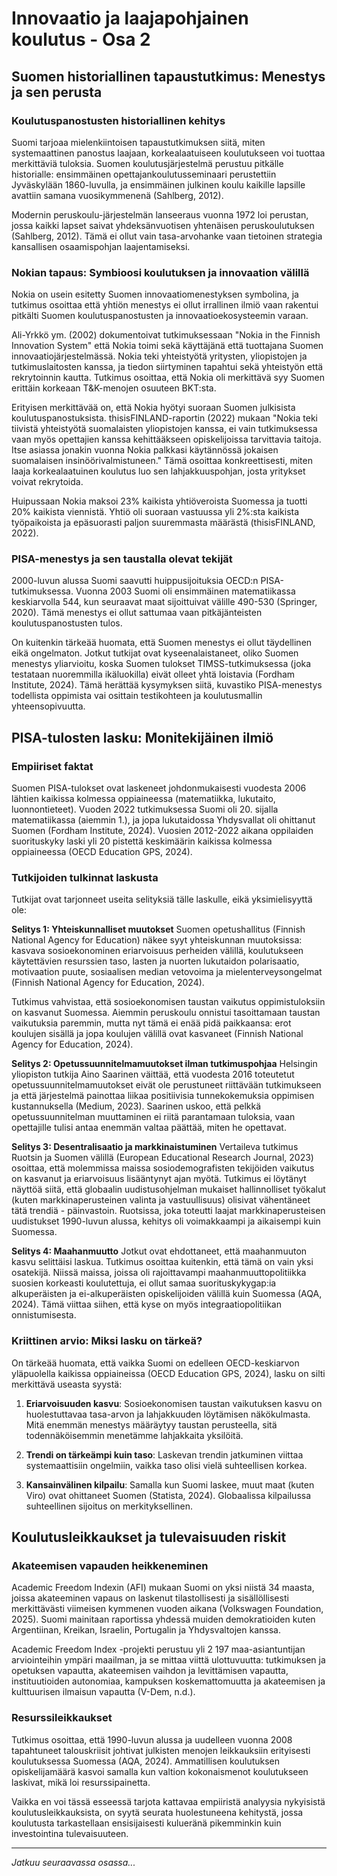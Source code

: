 # Innovaatio ja laajapohjainen koulutus - Osa 2

## Suomen historiallinen tapaustutkimus: Menestys ja sen perusta

### Koulutuspanostusten historiallinen kehitys

Suomi tarjoaa mielenkiintoisen tapaustutkimuksen siitä, miten systemaattinen panostus laajaan, korkealaatuiseen koulutukseen voi tuottaa merkittäviä tuloksia. Suomen koulutusjärjestelmä perustuu pitkälle historialle: ensimmäinen opettajankoulutusseminaari perustettiin Jyväskylään 1860-luvulla, ja ensimmäinen julkinen koulu kaikille lapsille avattiin samana vuosikymmenenä (Sahlberg, 2012). 

Modernin peruskoulu-järjestelmän lanseeraus vuonna 1972 loi perustan, jossa kaikki lapset saivat yhdeksänvuotisen yhtenäisen peruskoulutuksen (Sahlberg, 2012). Tämä ei ollut vain tasa-arvohanke vaan tietoinen strategia kansallisen osaamispohjan laajentamiseksi.

### Nokian tapaus: Symbioosi koulutuksen ja innovaation välillä

Nokia on usein esitetty Suomen innovaatiomenestyksen symbolina, ja tutkimus osoittaa että yhtiön menestys ei ollut irrallinen ilmiö vaan rakentui pitkälti Suomen koulutuspanostusten ja innovaatioekosysteemin varaan.

Ali-Yrkkö ym. (2002) dokumentoivat tutkimuksessaan "Nokia in the Finnish Innovation System" että Nokia toimi sekä käyttäjänä että tuottajana Suomen innovaatiojärjestelmässä. Nokia teki yhteistyötä yritysten, yliopistojen ja tutkimuslaitosten kanssa, ja tiedon siirtyminen tapahtui sekä yhteistyön että rekrytoinnin kautta. Tutkimus osoittaa, että Nokia oli merkittävä syy Suomen erittäin korkeaan T&K-menojen osuuteen BKT:sta.

Erityisen merkittävää on, että Nokia hyötyi suoraan Suomen julkisista koulutuspanostuksista. thisisFINLAND-raportin (2022) mukaan "Nokia teki tiivistä yhteistyötä suomalaisten yliopistojen kanssa, ei vain tutkimuksessa vaan myös opettajien kanssa kehittääkseen opiskelijoissa tarvittavia taitoja. Itse asiassa jonakin vuonna Nokia palkkasi käytännössä jokaisen suomalaisen insinöörivalmistuneen." Tämä osoittaa konkreettisesti, miten laaja korkealaatuinen koulutus luo sen lahjakkuuspohjan, josta yritykset voivat rekrytoida.

Huipussaan Nokia maksoi 23% kaikista yhtiöveroista Suomessa ja tuotti 20% kaikista viennistä. Yhtiö oli suoraan vastuussa yli 2%:sta kaikista työpaikoista ja epäsuorasti paljon suuremmasta määrästä (thisisFINLAND, 2022).

### PISA-menestys ja sen taustalla olevat tekijät

2000-luvun alussa Suomi saavutti huippusijoituksia OECD:n PISA-tutkimuksessa. Vuonna 2003 Suomi oli ensimmäinen matematiikassa keskiarvolla 544, kun seuraavat maat sijoittuivat välille 490-530 (Springer, 2020). Tämä menestys ei ollut sattumaa vaan pitkäjänteisten koulutuspanostusten tulos.

On kuitenkin tärkeää huomata, että Suomen menestys ei ollut täydellinen eikä ongelmaton. Jotkut tutkijat ovat kyseenalaistaneet, oliko Suomen menestys yliarvioitu, koska Suomen tulokset TIMSS-tutkimuksessa (joka testataan nuoremmilla ikäluokilla) eivät olleet yhtä loistavia (Fordham Institute, 2024). Tämä herättää kysymyksen siitä, kuvastiko PISA-menestys todellista oppimista vai osittain testikohteen ja koulutusmallin yhteensopivuutta.

## PISA-tulosten lasku: Monitekijäinen ilmiö

### Empiiriset faktat

Suomen PISA-tulokset ovat laskeneet johdonmukaisesti vuodesta 2006 lähtien kaikissa kolmessa oppiaineessa (matematiikka, lukutaito, luonnontieteet). Vuoden 2022 tutkimuksessa Suomi oli 20. sijalla matematiikassa (aiemmin 1.), ja jopa lukutaidossa Yhdysvallat oli ohittanut Suomen (Fordham Institute, 2024). Vuosien 2012-2022 aikana oppilaiden suorituskyky laski yli 20 pistettä keskimäärin kaikissa kolmessa oppiaineessa (OECD Education GPS, 2024).

### Tutkijoiden tulkinnat laskusta

Tutkijat ovat tarjonneet useita selityksiä tälle laskulle, eikä yksimielisyyttä ole:

**Selitys 1: Yhteiskunnalliset muutokset**
Suomen opetushallitus (Finnish National Agency for Education) näkee syyt yhteiskunnan muutoksissa: kasvava sosioekonominen eriarvoisuus perheiden välillä, koulutukseen käytettävien resurssien taso, lasten ja nuorten lukutaidon polarisaatio, motivaation puute, sosiaalisen median vetovoima ja mielenterveysongelmat (Finnish National Agency for Education, 2024).

Tutkimus vahvistaa, että sosioekonomisen taustan vaikutus oppimistuloksiin on kasvanut Suomessa. Aiemmin peruskoulu onnistui tasoittamaan taustan vaikutuksia paremmin, mutta nyt tämä ei enää pidä paikkaansa: erot koulujen sisällä ja jopa koulujen välillä ovat kasvaneet (Finnish National Agency for Education, 2024). 

**Selitys 2: Opetussuunnitelmamuutokset ilman tutkimuspohjaa**
Helsingin yliopiston tutkija Aino Saarinen väittää, että vuodesta 2016 toteutetut opetussuunnitelmamuutokset eivät ole perustuneet riittävään tutkimukseen ja että järjestelmä painottaa liikaa positiivisia tunnekokemuksia oppimisen kustannuksella (Medium, 2023). Saarinen uskoo, että pelkkä opetussuunnitelman muuttaminen ei riitä parantamaan tuloksia, vaan opettajille tulisi antaa enemmän valtaa päättää, miten he opettavat.

**Selitys 3: Desentralisaatio ja markkinaistuminen**
Vertaileva tutkimus Ruotsin ja Suomen välillä (European Educational Research Journal, 2023) osoittaa, että molemmissa maissa sosiodemografisten tekijöiden vaikutus on kasvanut ja eriarvoisuus lisääntynyt ajan myötä. Tutkimus ei löytänyt näyttöä siitä, että globaalin uudistusohjelman mukaiset hallinnolliset työkalut (kuten markkinaperusteinen valinta ja vastuullisuus) olisivat vähentäneet tätä trendiä - päinvastoin. Ruotsissa, joka toteutti laajat markkinaperusteisen uudistukset 1990-luvun alussa, kehitys oli voimakkaampi ja aikaisempi kuin Suomessa.

**Selitys 4: Maahanmuutto**
Jotkut ovat ehdottaneet, että maahanmuuton kasvu selittäisi laskua. Tutkimus osoittaa kuitenkin, että tämä on vain yksi osatekijä. Niissä maissa, joissa oli rajoittavampi maahanmuuttopolitiikka suosien korkeasti koulutettuja, ei ollut samaa suorituskykygap:ia alkuperäisten ja ei-alkuperäisten opiskelijoiden välillä kuin Suomessa (AQA, 2024). Tämä viittaa siihen, että kyse on myös integraatiopolitiikan onnistumisesta.

### Kriittinen arvio: Miksi lasku on tärkeä?

On tärkeää huomata, että vaikka Suomi on edelleen OECD-keskiarvon yläpuolella kaikissa oppiaineissa (OECD Education GPS, 2024), lasku on silti merkittävä useasta syystä:

1. **Eriarvoisuuden kasvu**: Sosioekonomisen taustan vaikutuksen kasvu on huolestuttavaa tasa-arvon ja lahjakkuuden löytämisen näkökulmasta. Mitä enemmän menestys määräytyy taustan perusteella, sitä todennäköisemmin menetämme lahjakkaita yksilöitä.

2. **Trendi on tärkeämpi kuin taso**: Laskevan trendin jatkuminen viittaa systemaattisiin ongelmiin, vaikka taso olisi vielä suhteellisen korkea.

3. **Kansainvälinen kilpailu**: Samalla kun Suomi laskee, muut maat (kuten Viro) ovat ohittaneet Suomen (Statista, 2024). Globaalissa kilpailussa suhteellinen sijoitus on merkityksellinen.

## Koulutusleikkaukset ja tulevaisuuden riskit

### Akateemisen vapauden heikkeneminen

Academic Freedom Indexin (AFI) mukaan Suomi on yksi niistä 34 maasta, joissa akateeminen vapaus on laskenut tilastollisesti ja sisällöllisesti merkittävästi viimeisen kymmenen vuoden aikana (Volkswagen Foundation, 2025). Suomi mainitaan raportissa yhdessä muiden demokratioiden kuten Argentiinan, Kreikan, Israelin, Portugalin ja Yhdysvaltojen kanssa.

Academic Freedom Index -projekti perustuu yli 2 197 maa-asiantuntijan arviointeihin ympäri maailman, ja se mittaa viittä ulottuvuutta: tutkimuksen ja opetuksen vapautta, akateemisen vaihdon ja levittämisen vapautta, instituutioiden autonomiaa, kampuksen koskemattomuutta ja akateemisen ja kulttuurisen ilmaisun vapautta (V-Dem, n.d.).

### Resurssileikkaukset

Tutkimus osoittaa, että 1990-luvun alussa ja uudelleen vuonna 2008 tapahtuneet talouskriisit johtivat julkisten menojen leikkauksiin erityisesti koulutuksessa Suomessa (AQA, 2024). Ammatillisen koulutuksen opiskelijamäärä kasvoi samalla kun valtion kokonaismenot koulutukseen laskivat, mikä loi resurssipainetta.

Vaikka en voi tässä esseessä tarjota kattavaa empiiristä analyysia nykyisistä koulutusleikkauksista, on syytä seurata huolestuneena kehitystä, jossa koulutusta tarkastellaan ensisijaisesti kulueränä pikemminkin kuin investointina tulevaisuuteen.

---

*Jatkuu seuraavassa osassa...*